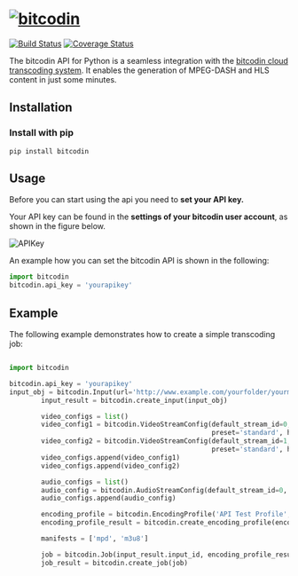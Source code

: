 # [![bitcodin](http://www.bitcodin.com/wp-content/uploads/2014/10/bitcodin-small.gif)](http://www.bitcodin.com)
[![Build Status](https://travis-ci.org/bitmovin/bitcodin-python.svg?branch=master)](https://travis-ci.org/bitmovin/bitcodin-python)
[![Coverage Status](https://coveralls.io/repos/bitmovin/bitcodin-python/badge.svg?branch=master)](https://coveralls.io/r/bitmovin/bitcodin-python?branch=master)

The bitcodin API for Python is a seamless integration with the [bitcodin cloud transcoding system](http://www.bitcodin.com). It enables the generation of MPEG-DASH and HLS content in just some minutes.

Installation
------------

### Install with pip ###

```
pip install bitcodin
```
 
Usage
-----

Before you can start using the api you need to **set your API key.**

Your API key can be found in the **settings of your bitcodin user account**, as shown in the figure below.

![APIKey](http://www.bitcodin.com/wp-content/uploads/2015/06/api_key.png)

An example how you can set the bitcodin API is shown in the following:

```python
import bitcodin
bitcodin.api_key = 'yourapikey'
```

Example
-----
The following example demonstrates how to create a simple transcoding job:
```python

import bitcodin

bitcodin.api_key = 'yourapikey'
input_obj = bitcodin.Input(url='http://www.example.com/yourfolder/yourmovie.mp4')
        input_result = bitcodin.create_input(input_obj)

        video_configs = list()
        video_config1 = bitcodin.VideoStreamConfig(default_stream_id=0, bitrate=1024000, profile='Main',
                                                   preset='standard', height=1024, width=768)
        video_config2 = bitcodin.VideoStreamConfig(default_stream_id=1, bitrate=512000, profile='Main',
                                                   preset='standard', height=480, width=320)
        video_configs.append(video_config1)
        video_configs.append(video_config2)

        audio_configs = list()
        audio_config = bitcodin.AudioStreamConfig(default_stream_id=0, bitrate=192000)
        audio_configs.append(audio_config)

        encoding_profile = bitcodin.EncodingProfile('API Test Profile', video_configs, audio_configs)
        encoding_profile_result = bitcodin.create_encoding_profile(encoding_profile)

        manifests = ['mpd', 'm3u8']

        job = bitcodin.Job(input_result.input_id, encoding_profile_result.encoding_profile_id, manifests)
        job_result = bitcodin.create_job(job)

```